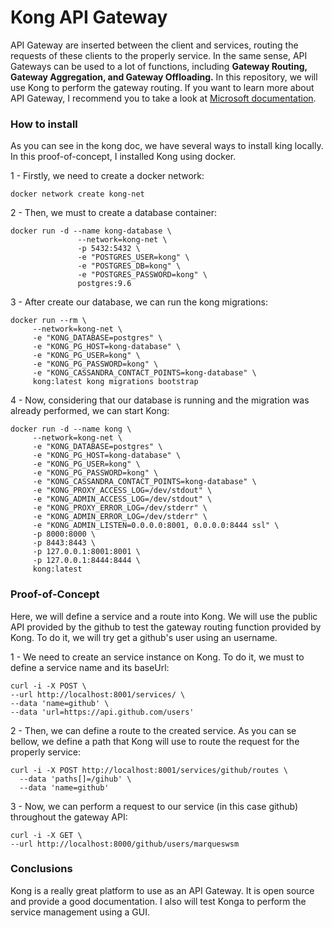 # Kong API Gateway

API Gateway are inserted between the client and services, routing the requests of these clients to the properly service. In the same sense, API Gateways can be used to a lot of functions, including **Gateway Routing, Gateway Aggregation, and Gateway Offloading.** In this repository, we will use Kong to perform the gateway routing. If you want to learn more about API Gateway, I recommend you to take a look at [Microsoft documentation](https://docs.microsoft.com/en-us/azure/architecture/microservices/design/gateway).

### How to install

As you can see in the kong doc, we have several ways to install king locally. In this proof-of-concept, I installed Kong using docker.

1 - Firstly, we need to create a docker network:
```
docker network create kong-net
```

2 - Then, we must to create a database container:
```
docker run -d --name kong-database \
               --network=kong-net \
               -p 5432:5432 \
               -e "POSTGRES_USER=kong" \
               -e "POSTGRES_DB=kong" \
               -e "POSTGRES_PASSWORD=kong" \
               postgres:9.6
```

3 - After create our database, we can run the kong migrations:
```
docker run --rm \
     --network=kong-net \
     -e "KONG_DATABASE=postgres" \
     -e "KONG_PG_HOST=kong-database" \
     -e "KONG_PG_USER=kong" \
     -e "KONG_PG_PASSWORD=kong" \
     -e "KONG_CASSANDRA_CONTACT_POINTS=kong-database" \
     kong:latest kong migrations bootstrap
```

4 - Now, considering that our database is running and the migration was already performed, we can start Kong:
```
docker run -d --name kong \
     --network=kong-net \
     -e "KONG_DATABASE=postgres" \
     -e "KONG_PG_HOST=kong-database" \
     -e "KONG_PG_USER=kong" \
     -e "KONG_PG_PASSWORD=kong" \
     -e "KONG_CASSANDRA_CONTACT_POINTS=kong-database" \
     -e "KONG_PROXY_ACCESS_LOG=/dev/stdout" \
     -e "KONG_ADMIN_ACCESS_LOG=/dev/stdout" \
     -e "KONG_PROXY_ERROR_LOG=/dev/stderr" \
     -e "KONG_ADMIN_ERROR_LOG=/dev/stderr" \
     -e "KONG_ADMIN_LISTEN=0.0.0.0:8001, 0.0.0.0:8444 ssl" \
     -p 8000:8000 \
     -p 8443:8443 \
     -p 127.0.0.1:8001:8001 \
     -p 127.0.0.1:8444:8444 \
     kong:latest
```

### Proof-of-Concept

Here, we will define a service and a route into Kong. We will use the public API provided by the github to test the gateway routing function provided by Kong. To do it, we will try get a github's user using an username.

1 - We need to create an service instance on Kong. To do it, we must to define a service name and its baseUrl:
```
curl -i -X POST \
--url http://localhost:8001/services/ \
--data 'name=github' \
--data 'url=https://api.github.com/users'
```

2 - Then, we can define a route to the created service. As you can se bellow, we define a path that Kong will use to route the request for the properly service:
```
curl -i -X POST http://localhost:8001/services/github/routes \
  --data 'paths[]=/gihub' \
  --data 'name=github'
```

3 - Now, we can perform a request to our service (in this case github) throughout the gateway API:
```
curl -i -X GET \
--url http://localhost:8000/github/users/marqueswsm
```

### Conclusions

Kong is a really great platform to use as an API Gateway. It is open source and provide a good documentation. I also will test Konga to perform the service management using a GUI.
